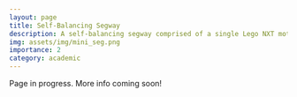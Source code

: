 ```yaml
---
layout: page
title: Self-Balancing Segway
description: A self-balancing segway comprised of a single Lego NXT motor with wheels, and an Arduino MEGA with gyroscope and accelerometer sensors. The control system for this project was developed by linearizing non-linear differential equations, and using state feedback control realized using Simulink.
img: assets/img/mini_seg.png
importance: 2
category: academic
---
```


Page in progress. More info coming soon!
